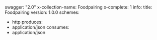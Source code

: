 swagger: "2.0"
x-collection-name: Foodpairing
x-complete: 1
info:
  title: Foodpairing
  version: 1.0.0
schemes:
- http
produces:
- application/json
consumes:
- application/json